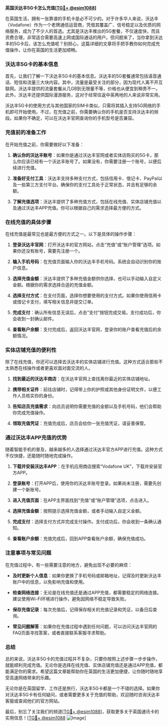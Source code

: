 **英国沃达丰5G卡怎么充值[[TG💪+ @esim1088](https://t.me/s/esim1088)]**

在英国生活，拥有一张靠谱的手机卡是必不可少的。对于许多华人来说，沃达丰（Vodafone）作为一个老牌通信运营商，凭借其覆盖广、信号稳定以及优质的网络服务，成为了不少人的首选。尤其是沃达丰推出的5G套餐，不仅速度快，而且资费合理，非常适合需要高速上网或国际通话的用户。但问题来了，当你拿到沃达丰的5G卡后，该怎么充值呢？别担心，这篇详细的文章将手把手教你如何完成充值操作，让你在英国的生活更加顺畅。

### 沃达丰5G卡的基本信息

首先，让我们了解一下沃达丰5G卡的基本信息。沃达丰的5G套餐通常包括语音通话、短信和流量三大块内容。其中，流量是最受关注的部分，因为现代人离不开互联网。沃达丰提供的流量套餐从几GB到无限量不等，价格也从便宜到稍贵不一。此外，沃达丰还提供国际漫游服务，这对于经常往返中英两地的人来说非常实用。

沃达丰5G卡的使用方式与其他国家的SIM卡类似，只需将其插入支持5G网络的手机即可开始使用。不过，在充值之前，你需要确认你的手机是否支持沃达丰的频段。如果你不确定，可以在沃达丰官网查询你的手机型号是否兼容。

### 充值前的准备工作

在开始充值之前，你需要做好以下准备：

1. **确认你的沃达丰账号**：如果你是通过沃达丰官网或者实体店购买的5G卡，那么你应该已经有一个沃达丰账号了。如果没有，你需要注册一个账号，以便后续进行充值。

2. **准备好支付工具**：沃达丰支持多种支付方式，包括信用卡、借记卡、PayPal以及一些第三方支付平台。确保你的支付工具处于正常状态，并且有足够的余额。

3. **了解充值选项**：沃达丰提供了多种充值方式，包括在线充值、实体店铺充值以及通过沃达丰APP充值。你可以根据自己的需求选择最方便的方式。

### 在线充值的具体步骤

在线充值是最常见也是最方便的方式之一。以下是具体的操作步骤：

1. **登录沃达丰官网**：打开沃达丰的官方网站，点击“充值”或“账户管理”选项。如果你还没有账号，需要先注册一个。

2. **输入手机号码**：在充值页面输入你的沃达丰手机号码。系统会自动识别你的账户信息。

3. **选择充值金额**：沃达丰提供了多种充值金额供你选择，也可以手动输入自定义金额。根据你的需求选择合适的充值金额。

4. **选择支付方式**：在支付页面，选择你想要使用的支付方式。如果你使用信用卡或借记卡支付，填写相关信息并提交订单。

5. **完成支付**：确认所有信息无误后，点击“支付”按钮完成交易。支付成功后，你会收到一封确认邮件。

6. **查看账户余额**：支付完成后，返回沃达丰官网，登录你的账户查看充值后的余额情况。

### 实体店铺充值的便利性

除了在线充值，你还可以选择去沃达丰的实体店铺进行充值。这种方式适合那些不太熟悉在线操作或者更喜欢面对面交流的人。

1. **找到最近的沃达丰商店**：在沃达丰官网上查找离你最近的实体店铺地址。

2. **携带相关证件**：前往店铺时，记得带上你的护照或其他身份证明文件，以便工作人员核实你的身份。

3. **告知店员充值需求**：向店员说明你需要充值的金额以及手机号码，他们会帮助你完成充值操作。

4. **领取充值凭证**：充值完成后，店员会给你一张充值凭证，请妥善保管。

### 通过沃达丰APP充值的优势

随着智能手机的普及，越来越多的人选择通过沃达丰官方APP进行充值。这种方式不仅快捷，还能随时随地完成操作。

1. **下载并安装沃达丰APP**：在手机应用商店搜索“Vodafone UK”，下载并安装官方APP。

2. **登录账号**：打开APP后，使用你的沃达丰账号登录。如果尚未注册，需要先创建一个新账号。

3. **进入充值页面**：在APP主界面找到“充值”或“账户管理”选项，点击进入。

4. **选择充值金额**：按照提示选择充值金额，或者手动输入自定义金额。

5. **完成支付**：选择支付方式并完成支付操作。支付成功后，你会收到一条确认通知。

6. **查看账户余额**：充值完成后，回到APP查看账户余额，确保充值成功。

### 注意事项与常见问题

在充值过程中，有一些需要注意的地方，避免出现不必要的麻烦：

- **及时更新个人信息**：如果你更换了手机号码或邮箱地址，记得及时更新沃达丰账户中的信息，以免影响充值和使用。

- **检查网络连接**：无论是在线充值还是通过APP充值，都需要稳定的网络连接。建议使用Wi-Fi环境进行操作，避免因网络不稳定导致失败。

- **保存充值记录**：每次充值后，记得保存相关的充值记录和凭证，以备日后查询。

- **常见问题解答**：如果你在充值过程中遇到任何问题，可以访问沃达丰官网的FAQ页面寻找答案，或者直接联系客服寻求帮助。

### 总结

总的来说，沃达丰5G卡的充值过程并不复杂，只要你按照上述步骤一步步操作，就能顺利完成充值。无论你是选择在线充值、实体店铺充值还是通过APP充值，都能满足你的需求。希望这篇文章能帮助你在英国的生活更加便捷，让你随时随地享受高速网络带来的乐趣。

无论你是在英国留学、工作还是旅行，沃达丰5G卡都是一个不错的选择。如果你对沃达丰5G卡有任何疑问，或者需要更多关于充值的帮助，欢迎随时咨询沃达丰客服或查阅他们的官方网站。

最后，别忘了关注我们的频道[[TG💪+ @esim1088](https://t.me/s/esim1088)]，获取更多关于英国通讯卡的实用信息！[[TG💪+ @esim1088](https://t.me/s/esim1088) ![Image](https://i.postimg.cc/4NQfJmqS/Snipaste-2025-05-13-00-14-12.png)]